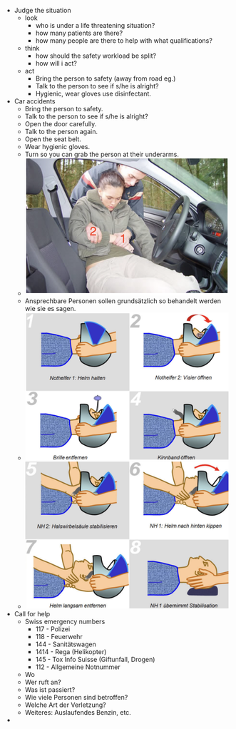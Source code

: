- Judge the situation
	- look
		- who is under a life threatening situation?
		- how many patients are there?
		- how many people are there to help with what qualifications?
	- think
		- how should the safety workload be split?
		- how will i act?
	- act
		- Bring the person to safety (away from road eg.)
		- Talk to the person to see if s/he is alright?
		- Hygienic, wear gloves use disinfectant.
- Car accidents
	- Bring the person to safety.
	- Talk to the person to see if s/he is alright?
	- Open the door carefully.
	- Talk to the person again.
	- Open the seat belt.
	- Wear hygienic gloves.
	- Turn so you can grab the person at their underarms.
	- ![image.png](../assets/image_1676214438529_0.png)
	- Ansprechbare Personen sollen grundsätzlich so behandelt werden wie sie es sagen.
	- ![image.png](../assets/image_1676215187082_0.png)
	- ![image.png](../assets/image_1676215248160_0.png)
- Call for help
	- Swiss emergency numbers
		- 117 - Polizei
		- 118 - Feuerwehr
		- 144 - Sanitätswagen
		- 1414 - Rega (Helikopter)
		- 145 - Tox Info Suisse (Giftunfall, Drogen)
		- 112 - Allgemeine Notnummer
	- Wo
	- Wer ruft an?
	- Was ist passiert?
	- Wie viele Personen sind betroffen?
	- Welche Art der Verletzung?
	- Weiteres: Auslaufendes Benzin, etc.
-